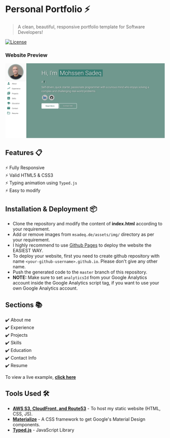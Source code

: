 # Personal Portfolio ⚡️ 
> A clean, beautiful, responsive portfolio template for Software Developers!

[![License](http://img.shields.io/:license-mit-blue.svg?style=flat-square)](http://badges.mit-license.org)

### Website Preview
<p align="center"> 
  <kbd>
    <a href="https://msadeq.de" target="_blank"><img src="examples/preview.png">
  </a>
  </kbd>
</p>


## Features 📋
⚡️ Fully Responsive\
⚡️ Valid HTML5 & CSS3\
⚡️ Typing animation using `Typed.js`\
⚡️ Easy to modify

## Installation & Deployment 📦
- Clone the repository and modify the content of <b>index.html</b> according to your requirement.
- Add or remove images from `msadeq.de/assets/img/` directory as per your requirement.
- I highly recommend to use [Github Pages](https://create-react-app.dev/docs/deployment/#github-pages) to deploy the website the EASIEST WAY.
- To deploy your website, first you need to create github repository with name `<your-github-username>.github.io`. Please don't give any other name.
- Push the generated code to the `master` branch of this repository.
- <b>NOTE:</b> Make sure to set `analyticsId` from your Google Analytics account inside the Google Analytics script tag, if you want to use your own Google Analytics account.

## Sections 📚
✔️ About me\
✔️ Experience\
✔️ Projects \
✔️ Skills \
✔️ Education\
✔️ Contact Info\
✔️ Resume

To view a live example, **[click here](https://msadeq.de/)**

## Tools Used 🛠️
* [<b>AWS S3, CloudFront, and Route53</b>](https://aws.amazon.com/pm/serv-s3/?gclid=Cj0KCQjwhtWvBhD9ARIsAOP0GojE1XlVqxjHDy4KsuySbCwoUVS4PX3tEmoPYqVPZKyuR9jeFEQ9PuoaAvXXEALw_wcB&trk=518a7bef-5b4f-4462-ad55-80e5c177f12b&sc_channel=ps&ef_id=Cj0KCQjwhtWvBhD9ARIsAOP0GojE1XlVqxjHDy4KsuySbCwoUVS4PX3tEmoPYqVPZKyuR9jeFEQ9PuoaAvXXEALw_wcB:G:s&s_kwcid=AL!4422!3!645186213484!e!!g!!aws%20s3!19579892800!143689755565) - To host my static website (HTML, CSS, JS).
* [<b>Materialize</b>](https://materializecss.com/) - A CSS framework to get Google's Material Design components.
* [<b>Typed.js</b>](https://mattboldt.com/demos/typed-js/) - JavaScript Library
